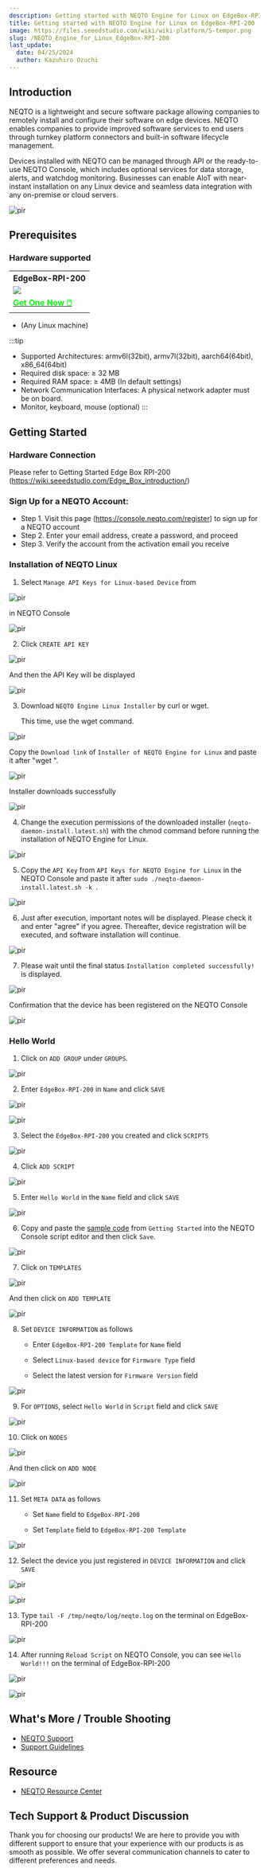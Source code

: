 ```yaml
---
description: Getting started with NEQTO Engine for Linux on EdgeBox-RPI-200
title: Getting started with NEQTO Engine for Linux on EdgeBox-RPI-200
image: https://files.seeedstudio.com/wiki/wiki-platform/S-tempor.png
slug: /NEQTO_Engine_for_Linux_EdgeBox-RPI-200
last_update:
  date: 04/25/2024
  author: Kazuhiro Ozuchi
---
```


## Introduction

NEQTO is a lightweight and secure software package allowing companies to remotely install and configure their software on edge devices. NEQTO enables companies to provide improved software services to end users through turnkey platform connectors and built-in software lifecycle management.

Devices installed with NEQTO can be managed through API or the ready-to-use NEQTO Console, which includes optional services for data storage, alerts, and watchdog monitoring. Businesses can enable AIoT with near-instant installation on any Linux device and seamless data integration with any on-premise or cloud servers.

<p style={{textAlign: 'center'}}><img src="https://files.seeedstudio.com/wiki/wiki-ranger/Contributions/neqto_engine_for_linux_EdgeBox-RPI-200/header-img_2x.png" alt="pir" width={600} height="auto" /></p>

## Prerequisites

### Hardware supported

<div class="table-center">
	<table class="table-nobg">
    <tr class="table-trnobg">
      <th class="table-trnobg">EdgeBox-RPI-200</th>
		</tr>
    <tr class="table-trnobg"></tr>
		<tr class="table-trnobg">
			<td class="table-trnobg"><div style={{textAlign:'center'}}><img src="https://media-cdn.seeedstudio.com/media/catalog/product/cache/bb49d3ec4ee05b6f018e93f896b8a25d/1/-/1-102991599_edgebox-rpi-200-first.jpg" style={{width:300, height:'auto'}}/></div></td>
		</tr>
    <tr class="table-trnobg"></tr>
		<tr class="table-trnobg">
			<td class="table-trnobg"><div class="get_one_now_container" style={{textAlign: 'center'}}><a class="get_one_now_item" href="https://www.seeedstudio.com/EdgeBox-RPI4-A-4G32G-WiFi-p-4971.html">
              <strong><span><font color={'FFFFFF'} size={"4"}> Get One Now 🖱️</font></span></strong>
          </a></div></td>
        </tr>
    </table>
    </div>

- (Any Linux machine)

:::tip
- Supported Architectures: armv6l(32bit), armv7l(32bit), aarch64(64bit), x86_64(64bit)
- Required disk space: ≥ 32 MB
- Required RAM space: ≥ 4MB (In default settings)
- Network Communication Interfaces: A physical network adapter must be on board.
- Monitor, keyboard, mouse (optional)
:::

## Getting Started
### Hardware Connection

Please refer to Getting Started Edge Box RPI-200 (https://wiki.seeedstudio.com/Edge_Box_introduction/)

### Sign Up for a NEQTO Account:
- Step 1. Visit this page (https://console.neqto.com/register) to sign up for a NEQTO account
- Step 2. Enter your email address, create a password, and proceed
- Step 3. Verify the account from the activation email you receive 

### Installation of NEQTO Linux

1. Select `Manage API Keys for Linux-based Device` from

<p style={{textAlign: 'center'}}><img src="https://files.seeedstudio.com/wiki/wiki-ranger/Contributions/neqto_engine_for_linux_EdgeBox-RPI-200/65eee22eccae06004c6d9459.png" alt="pir" width={20} height="auto" /></p>

in NEQTO Console

<p style={{textAlign: 'center'}}><img src="https://files.seeedstudio.com/wiki/wiki-ranger/Contributions/neqto_engine_for_linux_EdgeBox-RPI-200/65effd1accae06004c6d94a0.png" alt="pir" width={600} height="auto" /></p>

2. Click `CREATE API KEY`

<p style={{textAlign: 'center'}}><img src="https://files.seeedstudio.com/wiki/wiki-ranger/Contributions/neqto_engine_for_linux_EdgeBox-RPI-200/65efff89ccae06004c6d94a6.png" alt="pir" width={600} height="auto" /></p>

And then the API Key will be displayed

<p style={{textAlign: 'center'}}><img src="https://files.seeedstudio.com/wiki/wiki-ranger/Contributions/neqto_engine_for_linux_EdgeBox-RPI-200/65efff33ccae06004c6d94a5.png" alt="pir" width={600} height="auto" /></p>


3. Download `NEQTO Engine Linux Installer` by curl or wget.

    This time, use the wget command.

<p style={{textAlign: 'center'}}><img src="https://files.seeedstudio.com/wiki/wiki-ranger/Contributions/neqto_engine_for_linux_EdgeBox-RPI-200/65eeeaa3ccae06004c6d945d.png" alt="pir" width={600} height="auto" /></p>

Copy the `Download link` of `Installer of NEQTO Engine for Linux` and paste it after "wget ".

<p style={{textAlign: 'center'}}><img src="https://files.seeedstudio.com/wiki/wiki-ranger/Contributions/neqto_engine_for_linux_EdgeBox-RPI-200/660be384ccae06004c6d972d.png" alt="pir" width={600} height="auto" /></p>

Installer downloads successfully

<p style={{textAlign: 'center'}}><img src="https://files.seeedstudio.com/wiki/wiki-ranger/Contributions/neqto_engine_for_linux_EdgeBox-RPI-200/660be2f5ccae06004c6d9725.png" alt="pir" width={600} height="auto" /></p>

4. Change the execution permissions of the downloaded installer (`neqto-daemon-install.latest.sh`) with the chmod command before running the installation of NEQTO Engine for Linux.

<p style={{textAlign: 'center'}}><img src="https://files.seeedstudio.com/wiki/wiki-ranger/Contributions/neqto_engine_for_linux_EdgeBox-RPI-200/660be308ccae06004c6d9726.png" alt="pir" width={600} height="auto" /></p>


<!--<div style="page-break-before:always"></div>-->

5. Copy the `API Key` from `API Keys for NEQTO Engine for Linux` in the NEQTO Console and paste it after `sudo ./neqto-daemon-install.latest.sh -k `.

<p style={{textAlign: 'center'}}><img src="https://files.seeedstudio.com/wiki/wiki-ranger/Contributions/neqto_engine_for_linux_EdgeBox-RPI-200/660be313ccae06004c6d9727.png" alt="pir" width={600} height="auto" /></p>


6. Just after execution, important notes will be displayed. Please check it and enter "agree" if you agree. Thereafter, device registration will be executed, and software installation will continue.

<p style={{textAlign: 'center'}}><img src="https://files.seeedstudio.com/wiki/wiki-ranger/Contributions/neqto_engine_for_linux_EdgeBox-RPI-200/660be31dccae06004c6d9728.png" alt="pir" width={600} height="auto" /></p>

<!--<div style="page-break-before:always"></div>-->

7. Please wait until the final status `Installation completed successfully!` is displayed.

<p style={{textAlign: 'center'}}><img src="https://files.seeedstudio.com/wiki/wiki-ranger/Contributions/neqto_engine_for_linux_EdgeBox-RPI-200/660be329ccae06004c6d9729.png" alt="pir" width={600} height="auto" /></p>

Confirmation that the device has been registered on the NEQTO Console

<p style={{textAlign: 'center'}}><img src="https://files.seeedstudio.com/wiki/wiki-ranger/Contributions/neqto_engine_for_linux_EdgeBox-RPI-200/660bc577ccae06004c6d9713.png" alt="pir" width={600} height="auto" /></p>

<!--<div style="page-break-before:always"></div>-->

### Hello World

1. Click on `ADD GROUP` under `GROUPS`.

<p style={{textAlign: 'center'}}><img src="https://files.seeedstudio.com/wiki/wiki-ranger/Contributions/neqto_engine_for_linux_EdgeBox-RPI-200/660a9ee5ccae06004c6d96bf.png" alt="pir" width={600} height="auto" /></p>

2. Enter `EdgeBox-RPI-200` in `Name` and click `SAVE`

<p style={{textAlign: 'center'}}><img src="https://files.seeedstudio.com/wiki/wiki-ranger/Contributions/neqto_engine_for_linux_EdgeBox-RPI-200/660a9f21ccae06004c6d96c1.png" alt="pir" width={600} height="auto" /></p>

<p style={{textAlign: 'center'}}><img src="https://files.seeedstudio.com/wiki/wiki-ranger/Contributions/neqto_engine_for_linux_EdgeBox-RPI-200/660a9fa0ccae06004c6d96c2.png" alt="pir" width={600} height="auto" /></p>

<!--<div style="page-break-before:always"></div>-->

3. Select the `EdgeBox-RPI-200` you created and click `SCRIPTS`

<p style={{textAlign: 'center'}}><img src="https://files.seeedstudio.com/wiki/wiki-ranger/Contributions/neqto_engine_for_linux_EdgeBox-RPI-200/660bc9b3ccae06004c6d9714.png" alt="pir" width={600} height="auto" /></p>

4. Click `ADD SCRIPT`

<p style={{textAlign: 'center'}}><img src="https://files.seeedstudio.com/wiki/wiki-ranger/Contributions/neqto_engine_for_linux_EdgeBox-RPI-200/660bd119ccae06004c6d9715.png" alt="pir" width={600} height="auto" /></p>

5. Enter `Hello World` in the `Name` field and click `SAVE`

<p style={{textAlign: 'center'}}><img src="https://files.seeedstudio.com/wiki/wiki-ranger/Contributions/neqto_engine_for_linux_EdgeBox-RPI-200/660bd134ccae06004c6d9716.png" alt="pir" width={600} height="auto" /></p>

6. Copy and paste the [sample code](https://docs.neqto.com/docs/en/getting-started/tutorial-step1#sample-code) from `Getting Started` into the NEQTO Console script editor and then click `Save`.

<p style={{textAlign: 'center'}}><img src="https://files.seeedstudio.com/wiki/wiki-ranger/Contributions/neqto_engine_for_linux_EdgeBox-RPI-200/660bd142ccae06004c6d9717.png" alt="pir" width={600} height="auto" /></p>

<!--<div style="page-break-before:always"></div>-->

7. Click on `TEMPLATES`

<p style={{textAlign: 'center'}}><img src="https://files.seeedstudio.com/wiki/wiki-ranger/Contributions/neqto_engine_for_linux_EdgeBox-RPI-200/660bd156ccae06004c6d9718.png" alt="pir" width={600} height="auto" /></p>

And then click on `ADD TEMPLATE`

<p style={{textAlign: 'center'}}><img src="https://files.seeedstudio.com/wiki/wiki-ranger/Contributions/neqto_engine_for_linux_EdgeBox-RPI-200/660bd166ccae06004c6d9719.png" alt="pir" width={600} height="auto" /></p>

8. Set `DEVICE INFORMATION` as follows

    - Enter `EdgeBox-RPI-200 Template` for `Name` field

    - Select `Linux-based device` for `Firmware Type` field

    - Select the latest version for `Firmware Version` field

<p style={{textAlign: 'center'}}><img src="https://files.seeedstudio.com/wiki/wiki-ranger/Contributions/neqto_engine_for_linux_EdgeBox-RPI-200/660bd177ccae06004c6d971a.png" alt="pir" width={600} height="auto" /></p>

<!--<div style="page-break-before:always"></div>-->

9. For `OPTIONS`, select `Hello World` in `Script` field and click `SAVE`

<p style={{textAlign: 'center'}}><img src="https://files.seeedstudio.com/wiki/wiki-ranger/Contributions/neqto_engine_for_linux_EdgeBox-RPI-200/660bd186ccae06004c6d971b.png" alt="pir" width={600} height="auto" /></p>

10. Click on `NODES`

<p style={{textAlign: 'center'}}><img src="https://files.seeedstudio.com/wiki/wiki-ranger/Contributions/neqto_engine_for_linux_EdgeBox-RPI-200/660bd195ccae06004c6d971c.png" alt="pir" width={600} height="auto" /></p>

And then click on `ADD NODE`

<p style={{textAlign: 'center'}}><img src="https://files.seeedstudio.com/wiki/wiki-ranger/Contributions/neqto_engine_for_linux_EdgeBox-RPI-200/660bd19eccae06004c6d971d.png" alt="pir" width={600} height="auto" /></p>

<!--<div style="page-break-before:always"></div>-->

11. Set `META DATA` as follows

    - Set `Name` field to `EdgeBox-RPI-200`

    - Set `Template` field to `EdgeBox-RPI-200 Template`

<p style={{textAlign: 'center'}}><img src="https://files.seeedstudio.com/wiki/wiki-ranger/Contributions/neqto_engine_for_linux_EdgeBox-RPI-200/660bd1adccae06004c6d971e.png" alt="pir" width={600} height="auto" /></p>

12. Select the device you just registered in `DEVICE INFORMATION` and click `SAVE`

<p style={{textAlign: 'center'}}><img src="https://files.seeedstudio.com/wiki/wiki-ranger/Contributions/neqto_engine_for_linux_EdgeBox-RPI-200/660bd1baccae06004c6d971f.png" alt="pir" width={600} height="auto" /></p>

<p style={{textAlign: 'center'}}><img src="https://files.seeedstudio.com/wiki/wiki-ranger/Contributions/neqto_engine_for_linux_EdgeBox-RPI-200/660bd1c8ccae06004c6d9720.png" alt="pir" width={600} height="auto" /></p>

13. Type `tail -F /tmp/neqto/log/neqto.log` on the terminal on EdgeBox-RPI-200 

<p style={{textAlign: 'center'}}><img src="https://files.seeedstudio.com/wiki/wiki-ranger/Contributions/neqto_engine_for_linux_EdgeBox-RPI-200/660be347ccae06004c6d972b.png" alt="pir" width={600} height="auto" /></p>

<!--<div style="page-break-before:always"></div>-->

14. After running `Reload Script` on NEQTO Console, you can see `Hello World!!!` on the terminal of EdgeBox-RPI-200 

<p style={{textAlign: 'center'}}><img src="https://files.seeedstudio.com/wiki/wiki-ranger/Contributions/neqto_engine_for_linux_EdgeBox-RPI-200/660bd1eaccae06004c6d9721.png" alt="pir" width={600} height="auto" /></p>

<p style={{textAlign: 'center'}}><img src="https://files.seeedstudio.com/wiki/wiki-ranger/Contributions/neqto_engine_for_linux_EdgeBox-RPI-200/660aad1accae06004c6d96fb.png" alt="pir" width={600} height="auto" /></p>

## What's More / Trouble Shooting

- [NEQTO Support](https://support.neqto.com/hc/en-us)
- [Support Guidelines](https://docs.neqto.com/docs/en/neqto/support-guidelines)

## Resource

- [NEQTO Resource Center](https://docs.neqto.com/docs/en/linux/software/requirements)

## Tech Support & Product Discussion

Thank you for choosing our products! We are here to provide you with different support to ensure that your experience with our products is as smooth as possible. We offer several communication channels to cater to different preferences and needs.

<div class="button_tech_support_container">
<a href="https://forum.seeedstudio.com/" class="button_forum"></a> 
<a href="https://www.seeedstudio.com/contacts" class="button_email"></a>
</div>

<div class="button_tech_support_container">
<a href="https://discord.gg/eWkprNDMU7" class="button_discord"></a> 
<a href="https://github.com/Seeed-Studio/wiki-documents/discussions/69" class="button_discussion"></a>
</div>

